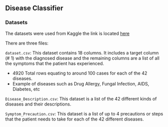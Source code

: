 ## Disease Classifier
### Datasets

The datasets were used from Kaggle the link is located [here](https://www.kaggle.com/datasets/itachi9604/disease-symptom-description-dataset)

There are three files:

`dataset.csv`: This dataset contains 18 columns. It includes a target column (# 1) with the diagnosed disease and the remaining columns are a list of all the symptoms that the patient has experienced.
- 4920 Total rows equating to around 100 cases for each of the 42 diseases.
- Example of diseases such as Drug Allergy, Fungal Infection, AIDS, Diabetes, etc


`Disease_Description.csv`: This dataset is a list of the 42 different kinds of diseases and their descriptions.


`Symptom_Precaution.csv`: This dataset is a list of up to 4 precautions or steps that the patient needs to take for each of the 42 different diseases.
